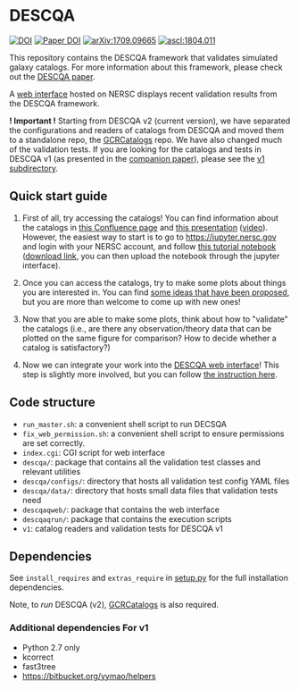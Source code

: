 # DESCQA

[![DOI](https://zenodo.org/badge/47784041.svg)](https://zenodo.org/badge/latestdoi/47784041)
[![Paper DOI](https://img.shields.io/badge/Paper%20DOI-10.3847%2F1538--4365%2Faaa6c3-brightgreen.svg)](https://doi.org/10.3847/1538-4365/aaa6c3)
[![arXiv:1709.09665](https://img.shields.io/badge/astro--ph.IM-arXiv%3A1709.09665-B31B1B.svg)](https://arxiv.org/abs/1709.09665)
[![ascl:1804.011](https://img.shields.io/badge/ascl-1804.011-blue.svg?colorB=262255)](http://ascl.net/1804.011)

This repository contains the DESCQA framework that validates simulated galaxy catalogs. For more information about this framework, please check out the [DESCQA paper](https://arxiv.org/abs/1709.09665).

A [web interface](https://portal.nersc.gov/cfs/lsst/descqa/) hosted on NERSC displays recent validation results from the DESCQA framework.

**! Important !** Starting from DESCQA v2 (current version), we have separated the configurations and readers of catalogs from DESCQA and moved them to a standalone repo, the [GCRCatalogs](https://github.com/LSSTDESC/gcr-catalogs) repo. We have also changed much of the validation tests. If you are looking for the catalogs and tests in DESCQA v1 (as presented in the [companion paper](https://arxiv.org/abs/1709.09665)), please see the [v1 subdirectory](v1).


## Quick start guide

1. First of all, try accessing the catalogs! You can find information about the catalogs in [this Confluence page](https://confluence.slac.stanford.edu/x/Z0uKDQ) and [this presentation](https://docs.google.com/presentation/d/1W5lZrQci9J4jaTdLWUIwkPKtq1lbDT3SzTh-YgIkl6k/edit?usp=sharing) ([video](https://youtu.be/4k9Yj6aI1uc)). However, the easiest way to start is to go to https://jupyter.nersc.gov and login with your NERSC account, and follow [this tutorial notebook](https://github.com/LSSTDESC/gcr-catalogs/blob/master/examples/GCRCatalogs%20Demo.ipynb) ([download link](https://raw.githubusercontent.com/LSSTDESC/gcr-catalogs/master/examples/GCRCatalogs%20Demo.ipynb), you can then upload the notebook through the jupyter interface).

2. Once you can access the catalogs, try to make some plots about things you are interested in. You can find [some ideas that have been proposed](https://github.com/LSSTDESC/descqa/labels/validation%20test), but you are more than welcome to come up with new ones!

3. Now that you are able to make some plots, think about how to "validate" the catalogs (i.e., are there any observation/theory data that can be plotted on the same figure for comparison? How to decide whether a catalog is satisfactory?)

4. Now we can integrate your work into the [DESCQA web interface](https://portal.nersc.gov/cfs/lsst/descqa/v2/)! This step is slightly more involved, but you can follow [the instruction here](CONTRIBUTING.md).



## Code structure

- `run_master.sh`: a convenient shell script to run DECSQA
- `fix_web_permission.sh`: a convenient shell script to ensure permissions are set correctly.
- `index.cgi`: CGI script for web interface
- `descqa/`: package that contains all the validation test classes and relevant utilities
- `descqa/configs/`: directory that hosts all validation test config YAML files
- `descqa/data/`: directory that hosts small data files that validation tests need
- `descqaqweb/`: package that contains the web interface
- `descqaqrun/`: package that contains the execution scripts
- `v1`: catalog readers and validation tests for DESCQA v1


## Dependencies

See `install_requires` and `extras_require` in [setup.py](setup.py) for the full installation dependencies.

Note, to *run* DESCQA (v2), [GCRCatalogs](https://github.com/LSSTDESC/gcr-catalogs) is also required.


### Additional dependencies For v1

- Python 2.7 only
- kcorrect
- fast3tree
- https://bitbucket.org/yymao/helpers
